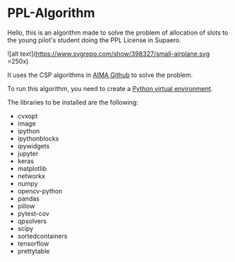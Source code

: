 # PPL-Algorithm

Hello, this is an algorithm made to solve the problem of allocation of slots to the young pilot's student doing the PPL License in Supaero.

![alt text](https://www.svgrepo.com/show/398327/small-airplane.svg =250x)

It uses the CSP algorithms in [AIMA Github](https://github.com/aimacode/aima-python) to solve the problem.

To run this algorithm, you need to create a [Python virtual environment](https://docs.python.org/3/library/venv.html).

The libraries to be installed are the following:
- cvxopt
- image
- ipython
- ipythonblocks
- ipywidgets
- jupyter
- keras
- matplotlib
- networkx
- numpy
- opencv-python
- pandas
- pillow
- pytest-cov
- qpsolvers
- scipy
- sortedcontainers
- tensorflow
- prettytable
